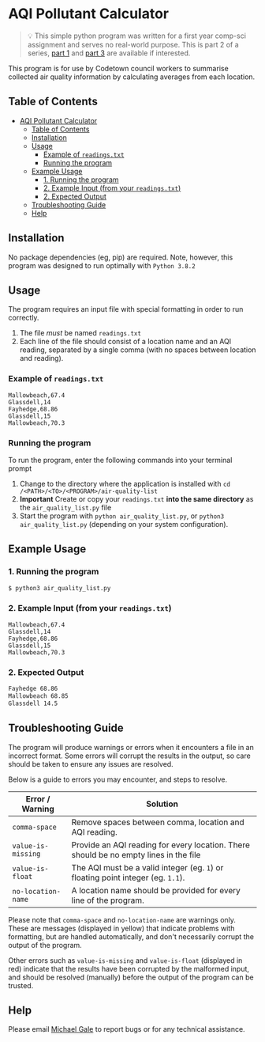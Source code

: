 # AQI Pollutant Calculator

> 💡 This simple python program was written for a first year comp-sci assignment and serves no real-world purpose. This is part 2 of a series, [part 1](https://github.com/miclgael/air-quality) and [part 3](https://github.com/miclgael/air-quality-gui) are available if interested.

This program is for use by Codetown council workers to summarise collected air quality information by calculating averages from each location.

## Table of Contents

- [AQI Pollutant Calculator](#aqi-pollutant-calculator)
  - [Table of Contents](#table-of-contents)
  - [Installation](#installation)
  - [Usage](#usage)
    - [Example of `readings.txt`](#example-of-readingstxt)
    - [Running the program](#running-the-program)
  - [Example Usage](#example-usage)
    - [1. Running the program](#1-running-the-program)
    - [2. Example Input (from your `readings.txt`)](#2-example-input-from-your-readingstxt)
    - [2. Expected Output](#2-expected-output)
  - [Troubleshooting Guide](#troubleshooting-guide)
  - [Help](#help)

## Installation

No package dependencies (eg, pip) are required. Note, however, this program was designed to run optimally with `Python 3.8.2`

## Usage

The program requires an input file with special formatting in order to run correctly. 

1. The file _must_ be named `readings.txt`
2. Each line of the file should consist of a location name and an AQI reading, separated by a single comma (with no spaces between location and reading).

### Example of `readings.txt`

```
Mallowbeach,67.4
Glassdell,14
Fayhedge,68.86
Glassdell,15
Mallowbeach,70.3
```

### Running the program

To run the program, enter the following commands into your terminal prompt

1. Change to the directory where the application is installed with `cd /<PATH>/<TO>/<PROGRAM>/air-quality-list`
2. **Important** Create or copy your `readings.txt` **into the same directory** as the `air_quality_list.py` file
3. Start the program with `python air_quality_list.py`, or `python3 air_quality_list.py` (depending on your system configuration).

## Example Usage

### 1. Running the program

```bash
$ python3 air_quality_list.py
```

### 2. Example Input (from your `readings.txt`)

```
Mallowbeach,67.4
Glassdell,14
Fayhedge,68.86
Glassdell,15
Mallowbeach,70.3
```

### 2. Expected Output

```bash
Fayhedge 68.86
Mallowbeach 68.85
Glassdell 14.5
```
## Troubleshooting Guide

The program will produce warnings or errors when it encounters a file in an incorrect format. 
Some errors will corrupt the results in the output, so care should be taken to ensure any issues are resolved.

Below is a guide to errors you may encounter, and steps to resolve.
 
Error / Warning    | Solution                                              
------------------ | ------------------------------------------------------
`comma-space`      | Remove spaces between comma, location and AQI reading.
`value-is-missing` | Provide an AQI reading for every location. There should be no empty lines in the file
`value-is-float`   | The AQI must be a valid integer (eg. `1`) or floating point integer (eg. `1.1`).
`no-location-name` | A location name should be provided for every line of the program.

Please note that `comma-space` and `no-location-name` are warnings only. These are messages (displayed in yellow) that indicate problems with formatting, but are handled automatically, and don't necessarily corrupt the output of the program.

Other errors such as `value-is-missing` and `value-is-float` (displayed in red) indicate that the results have been corrupted by the malformed input, and should be resolved (manually) before the output of the program can be trusted.

## Help

Please email [Michael Gale](mailto:mgale8@myune.edu.au) to report bugs or for any technical assistance.
